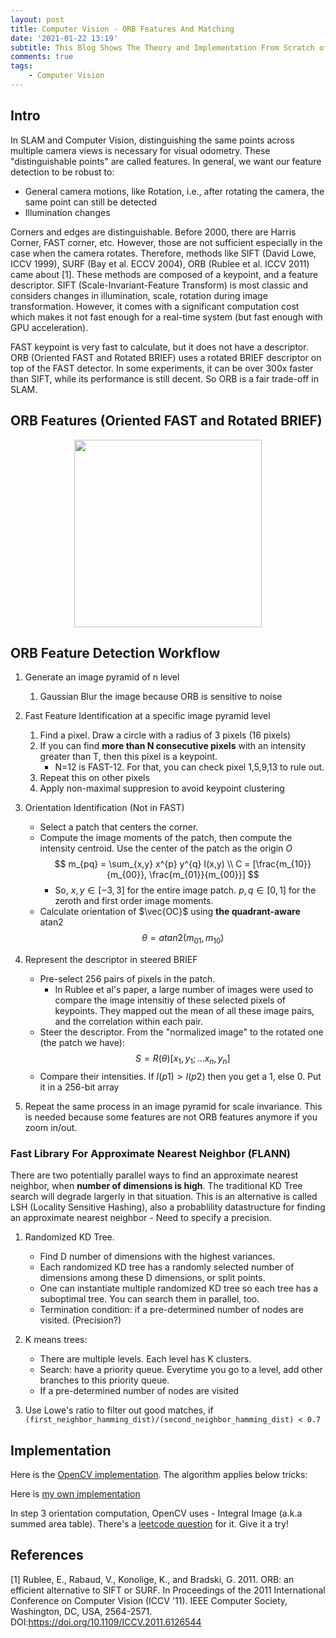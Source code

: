 ```yaml
---
layout: post
title: Computer Vision - ORB Features And Matching
date: '2021-01-22 13:19'
subtitle: This Blog Shows The Theory and Implementation From Scratch of ORB Features
comments: true
tags:
    - Computer Vision
---
```


## Intro

In SLAM and Computer Vision, distinguishing the same points across multiple camera views is necessary for visual odometry. These "distinguishable points" are called features. In general, we want our feature detection to be robust to:

- General camera motions, like Rotation, i.e., after rotating the camera, the same point can still be detected
- Illumination changes

Corners and edges are distinguishable. Before 2000, there are Harris Corner, FAST corner, etc. However, those are not sufficient especially in the case when the camera rotates. Therefore, methods like SIFT (David Lowe, ICCV 1999), SURF (Bay et al. ECCV 2004), ORB (Rublee et al. ICCV 2011) came about [1]. These methods are composed of a keypoint, and a feature descriptor. SIFT (Scale-Invariant-Feature Transform) is most classic and considers changes in illumination, scale, rotation during image transformation. However, it comes with a significant computation cost which makes it not fast enough for a real-time system (but fast enough with GPU acceleration).

FAST keypoint is very fast to calculate, but it does not have a descriptor. ORB (Oriented FAST and Rotated BRIEF) uses a rotated BRIEF descriptor on top of the FAST detector. In some experiments, it can be over 300x faster than SIFT, while its performance is still decent. So ORB is a fair trade-off in SLAM.

## ORB Features (Oriented FAST and Rotated BRIEF)

<p align="center">
<img src="https://github.com/RicoJia/The-Dream-Robot/assets/39393023/90f44985-6c87-4a1d-8663-462b74e4b651" height="300" width="width"/>
</p>

## ORB Feature Detection Workflow

1. Generate an image pyramid of n level
    1. Gaussian Blur the image because ORB is sensitive to noise

2. Fast Feature Identification at a specific image pyramid level
    1. Find a pixel. Draw a circle with a radius of 3 pixels (16 pixels)
    2. If you can find **more than N consecutive pixels** with an intensity greater than T, then this pixel is a keypoint.
        - N=12 is FAST-12. For that, you can check pixel 1,5,9,13 to rule out.
    3. Repeat this on other pixels
    4. Apply non-maximal suppresion to avoid keypoint clustering

3. Orientation Identification (Not in FAST)
    - Select a patch that centers the corner.
    - Compute the image moments of the patch, then compute the intensity centroid. Use the center of the patch as the origin $O$
        $$
        m_{pq} = \sum_{x,y} x^{p} y^{q} I(x,y)
        \\
        C = [\frac{m_{10}}{m_{00}}, \frac{m_{01}}{m_{00}}]
        $$
        - So, $x, y \in [-3, 3]$ for the entire image patch. $p, q \in [0,1]$ for the zeroth and first order image moments.
    - Calculate orientation of $\vec{OC}$ using **the quadrant-aware** atan2
        $$
        \theta = atan2 (m_{01}, m_{10})
        $$

4. Represent the descriptor in steered BRIEF
    - Pre-select 256 pairs of pixels in the patch.
        - In Rublee et al's paper, a large number of images were used to compare the image intensitiy of these selected pixels of keypoints. 
        They mapped out the mean of all these image pairs, and the correlation within each pair.
    - Steer the descriptor. From the "normalized image" to the rotated one (the patch we have):
        $$
        S = R(\theta)[x_1,y_1; ... x_n, y_n]
        $$
    - Compare their intensities. If $I(p1) > I(p2)$ then you get a 1, else 0. Put it in a 256-bit array

5. Repeat the same process in an image pyramid for scale invariance. This is needed because some features are not ORB features anymore if you zoom in/out.

### Fast Library For Approximate Nearest Neighbor (FLANN)

There are two potentially parallel ways to find an approximate nearest neighbor, when **number of dimensions is high**. The traditional KD Tree search will degrade largerly in that situation. This is an alternative is called LSH (Locality Sensitive Hashing), also a probablility datastructure for finding an approximate nearest neighbor
    - Need to specify a precision.

1. Randomized KD Tree.
    - Find D number of dimensions with the highest variances.
    - Each randomized KD tree has a randomly selected number of dimensions among these D dimensions, or split points. 
    - One can instantiate multiple randomized KD tree so each tree has a suboptimal tree. You can search them in parallel, too. 
    - Termination condition: if a pre-determined number of nodes are visited. (Precision?)

2. K means trees:
    - There are multiple levels. Each level has K clusters. 
    - Search: have a priority queue. Everytime you go to a level, add other branches to this priority queue.
    - If a pre-determined number of nodes are visited

3. Use Lowe's ratio to filter out good matches, if `(first_neighbor_hamming_dist)/(second_neighbor_hamming_dist) < 0.7`

## Implementation

Here is the [OpenCV implementation](https://github.com/barak/opencv/blob/051e6bb8f6641e2be38ae3051d9079c0c6d5fdd4/modules/features2d/src/orb.cpp#L533). The algorithm applies below tricks:

Here is [my own implementation](https://github.com/RicoJia/dream_cartographer/tree/main/rgbd_slam_rico/include/rgbd_slam_rico_exercises)

In step 3 orientation computation, OpenCV uses
    - Integral Image (a.k.a summed area table). There's a [leetcode question](https://leetcode.com/problems/range-sum-query-2d-immutable/description/) for it. Give it a try!

## References

[1] Rublee, E., Rabaud, V., Konolige, K., and Bradski, G. 2011. ORB: an efficient alternative to SIFT or SURF. In Proceedings of the 2011 International Conference on Computer Vision (ICCV '11). IEEE Computer Society, Washington, DC, USA, 2564-2571. DOI:https://doi.org/10.1109/ICCV.2011.6126544
